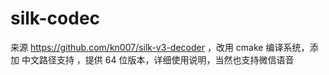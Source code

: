 # silk-codec
来源 https://github.com/kn007/silk-v3-decoder ，改用 cmake 编译系统，添加 中文路径支持 ，提供 64 位版本，详细使用说明，当然也支持微信语音

